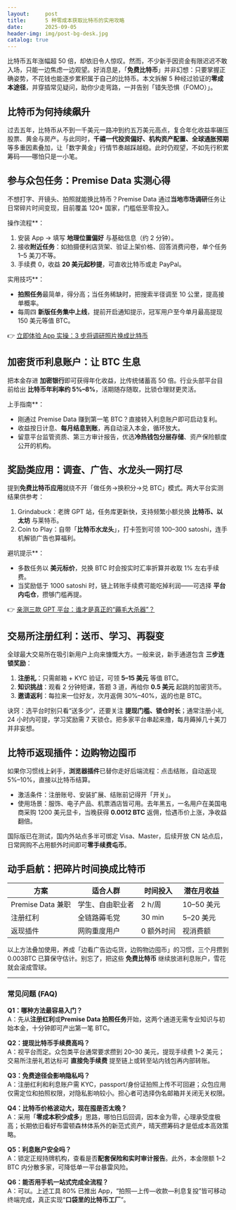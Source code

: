 ```yaml
---
layout:     post
title:      5 种零成本获取比特币的实用攻略
date:       2025-09-05
header-img: img/post-bg-desk.jpg
catalog: true
---
```


比特币五年涨幅超 50 倍，却依旧令人惊叹。然而，不少新手因资金有限迟迟不敢入场，只能一边焦虑一边观望。好消息是，「**免费比特币**」并非幻想：只要掌握正确姿势，不花钱也能逐步累积属于自己的比特币。本文拆解 5 种经过验证的**零成本途径**，并穿插常见疑问，助你少走弯路，一并告别「错失恐惧（FOMO）」。

## 比特币为何持续飙升

过去五年，比特币从不到一千美元一路冲到约五万美元高点，复合年化收益率碾压股票、黄金与房产。与此同时，**千禧一代投资偏好、机构资产配置、全球通胀预期**等多重因素叠加，让「数字黄金」行情节奏越踩越稳。此时仍观望，不如先行积累筹码——哪怕只是一小笔。

## 参与众包任务：Premise Data 实测心得

不想打字、开镜头、拍照就能换比特币？Premise Data 通过**当地市场调研**任务让日常碎片时间变现，目前覆盖 120+ 国家，门槛低至零投入。

操作流程**：  
1. 安装 App → 填写 **地理位置偏好** 与基础信息（约 2 分钟）。  
2. 接收**附近任务**：如拍摄便利店货架、验证上架价格、回答消费问卷，单个任务 1–5 美刀不等。  
3. 手续费 0，收益 **20 美元起秒提**，可直收比特币或走 PayPal。  

实用技巧**：  
- **拍照任务**最简单，得分高；当任务稀缺时，把搜索半径调至 10 公里，提高接单概率。  
- 每周四 **新版任务集中上线**，提前开启通知提示，冠军用户至今单月最高提现 150 美元等值 BTC。  

👉 [立即体验 App 实操：3 步将调研照片换成比特币](https://okxdog.com/)

## 加密货币利息账户：让 BTC 生息

把本金存进 **加密银行**即可获得年化收益，比传统储蓄高 50 倍。行业头部平台目前给出 **比特币年利率约 5%–8%**，活期随存随取，比锁仓理财更灵活。

上手指南**：  
- 刚通过 Premise Data 赚到第一笔 BTC？直接转入利息账户即可启动复利。  
- 收益按日计息、**每月结息到账**，再自动滚入本金，循环放大。  
- 留意平台监管资质、第三方审计报告，优选**冷热钱包分层存储**、资产保险额度公开的机构。

## 奖励类应用：调查、广告、水龙头一网打尽

提到**免费比特币应用**就绕不开「做任务→换积分→兑 BTC」模式。两大平台实测结果供参考：

1. Grindabuck：老牌 GPT 站，任务库更新快，支持频繁小额兑换 **比特币、以太坊** 与莱特币。  
2. Coin to Play：自带「**比特币水龙头**」，打卡签到可领 100–300 satoshi，连手机解锁广告也算福利。

避坑提示**：  
- 多数任务以 **美元标价**，兑换 BTC 时会按实时汇率折算并收取 1% 左右手续费。  
- 当奖励低于 1000 satoshi 时，链上转账手续费可能吃掉利润——可选择 **平台内屯仓**，攒够门槛再提。

👉 [亲测三款 GPT 平台：谁才是真正的“薅毛大杀器”？](https://okxdog.com/)

## 交易所注册红利：送币、学习、再裂变

全球最大交易所在吸引新用户上向来慷慨大方。一般来说，新手通道包含 **三步连锁奖励**：

1. **注册礼**：只需邮箱 + KYC 验证，可领 **5–15 美元** 等值 BTC。  
2. **知识挑战**：观看 2 分钟短课，答题 3 道，再给你 **0.5 美元** 起跳的加密货币。  
3. **邀请返利**：每拉来一位好友，次月返佣 30%–40%，返的也是 BTC。

诀窍：选平台时别只看“送多少”，还要关注 **提现门槛、锁仓时长**；通常注册小礼 24 小时内可提，学习奖励需 7 天锁仓。把多家平台串起来撸，每月薅掉几十美刀并非妄想。

## 比特币返现插件：边购物边囤币

如果你习惯线上剁手，**浏览器插件**已替你走好后端流程：点击结账，自动返现 5%–10%，直接以比特币结算。

- 激活条件：注册账号、安装扩展、结账前记得开「开关」。  
- 使用场景：服饰、电子产品、机票酒店皆可用。去年黑五，一名用户在美国电商采购 1200 美元显卡，当晚获得 **0.0012 BTC** 返佣，恰遇币价上涨，净收益翻倍。

国际版已在测试，国内外站点多半可绑定 Visa、Master，后续开放 CN 站点后，日常网购不占用额外时间即可**零手续费屯币**。

## 动手启航：把碎片时间换成比特币

| 方案 | 适合人群 | 时间投入 | 潜在月收益 |
|---|---|---|---|
| Premise Data 兼职 | 学生、自由职业者 | 2 h/周 | 10–50 美元 |
| 注册红利 | 全链路薅毛党 | 30 min | 5–20 美元 |
| 返现插件 | 网购重度用户 | 0 额外时间 | 视消费额 |

以上方法叠加使用，养成「边看广告边屯货，边购物边囤币」的习惯，三个月攒到 0.003BTC 已算保守估计。别忘了，把这些 **免费比特币** 继续放进利息账户，雪花就会滚成雪球。

---

### 常见问题 (FAQ)

**Q1：哪种方法最容易入门？**  
A：先从**注册红利**或**Premise Data 拍照任务**开始，这两个通道无需专业知识与初始本金，十分钟即可产出第一笔 BTC。

**Q2：提现比特币手续费高吗？**  
A：视平台而定。众包类平台通常要求攒到 20–30 美元，提现手续费 1–2 美元；交易所注册礼若达标可 **直接免手续费** 提至链上或转至站内钱包再内部转账。

**Q3：免费途径会影响隐私吗？**  
A：注册红利和利息账户需 KYC，passport/身份证拍照上传不可回避；众包应用仅需定位和拍照权限，对隐私影响较小。担心者可选择伪名邮箱并关闭无关权限。

**Q4：比特币价格波动大，现在囤是否太晚？**  
A：采用「**零成本积少成多**」思路，哪怕日后回调，因本金为零，心理承受度极高；长期依旧看好布雷顿森林体系外的新范式资产，晴天攒筹码才是低成本高效策略。

**Q5：利息账户安全吗？**  
A：锁定正规持牌机构，查看是否**配套保险和实时审计报告**。此外，本金限额 1–2 BTC 内分散多家，可降低单一平台暴雷风险。

**Q6：能否用手机一站式完成全流程？**  
A：可以。上述工具 80% 已推出 App，“拍照—上传—收款—利息复投”皆可移动终端完成，真正实现“**口袋里的比特币工厂**”。